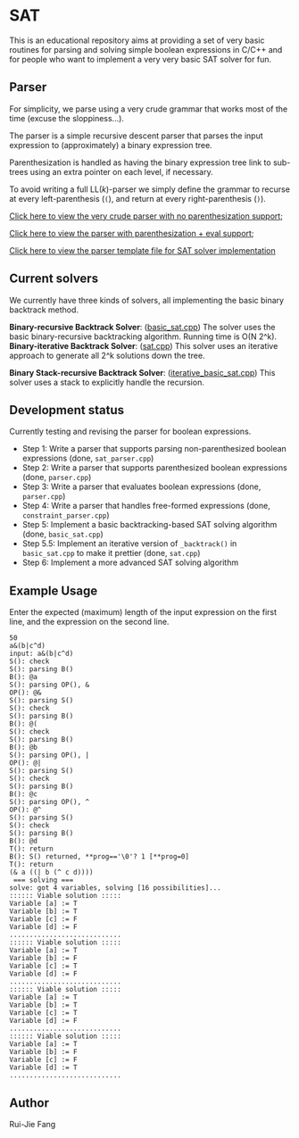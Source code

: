# SAT
This is an educational repository aims at providing a set of very basic routines for parsing and solving simple boolean expressions in C/C++ and for people who want to implement a very very basic SAT solver for fun.

## Parser

For simplicity, we parse using a very crude grammar that works most of the time (excuse the sloppiness...).

The parser is a simple recursive descent parser that parses the input expression to (approximately) a binary expression tree.

Parenthesization is handled as having the binary expression tree link to sub-trees using an extra pointer on each level, if necessary.

To avoid writing a full LL(*k*)-parser we simply define the grammar to recurse at every left-parenthesis (`(`), and return
at every right-parenthesis (`)`).

[Click here to view the very crude parser with no parenthesization support](https://github.com/thefangbear/SAT/blob/master/sat_parser.cpp);

[Click here to view the parser with parenthesization + eval support](https://github.com/thefangbear/SAT/blob/master/parser.cpp);

[Click here to view the parser template file for SAT solver implementation](https://github.com/thefangbear/SAT/blob/master/constraint_parser.cpp)

## Current solvers
We currently have three kinds of solvers, all implementing the basic binary backtrack method.

**Binary-recursive Backtrack Solver**: ([basic_sat.cpp](https://github.com/thefangbear/SAT/blob/master/basic_sat.cpp)) The solver uses the basic binary-recursive backtracking algorithm. Running time is O(N 2^k).
**Binary-iterative Backtrack Solver**: ([sat.cpp](https://github.com/thefangbear/SAT/blob/master/sat.cpp)) This solver uses an iterative approach to generate all 2^k solutions down the tree.

**Binary Stack-recursive Backtrack Solver**: ([iterative_basic_sat.cpp](https://github.com/thefangbear/SAT/blob/master/iterative_basic_sat.cpp)) This solver uses a stack to explicitly handle the recursion.

## Development status

Currently testing and revising the parser for boolean expressions.

 - Step 1: Write a parser that supports parsing non-parenthesized boolean expressions (done, `sat_parser.cpp`)
 - Step 2: Write a parser that supports parenthesized boolean expressions (done, `parser.cpp`)
 - Step 3: Write a parser that evaluates boolean expressions (done, `parser.cpp`)
 - Step 4: Write a parser that handles free-formed expressions (done, `constraint_parser.cpp`)
 - Step 5: Implement a basic backtracking-based SAT solving algorithm (done, `basic_sat.cpp`)
 - Step 5.5: Implement an iterative version of `_backtrack()` in `basic_sat.cpp` to make it prettier (done, `sat.cpp`)
 - Step 6: Implement a more advanced SAT solving algorithm

## Example Usage
Enter the expected (maximum) length of the input expression on the first line, and the expression on the second line.
```
50
a&(b|c^d)
input: a&(b|c^d)
S(): check
S(): parsing B()
B(): @a
S(): parsing OP(), &
OP(): @&
S(): parsing S()
S(): check
S(): parsing B()
B(): @(
S(): check
S(): parsing B()
B(): @b
S(): parsing OP(), |
OP(): @|
S(): parsing S()
S(): check
S(): parsing B()
B(): @c
S(): parsing OP(), ^
OP(): @^
S(): parsing S()
S(): check
S(): parsing B()
B(): @d
T(): return
B(): S() returned, **prog=='\0'? 1 [**prog=0]
T(): return
(& a ((| b (^ c d))))
 === solving ===
solve: got 4 variables, solving [16 possibilities]...
:::::: Viable solution :::::
Variable [a] := T
Variable [b] := T
Variable [c] := F
Variable [d] := F
............................
:::::: Viable solution :::::
Variable [a] := T
Variable [b] := F
Variable [c] := T
Variable [d] := F
............................
:::::: Viable solution :::::
Variable [a] := T
Variable [b] := T
Variable [c] := T
Variable [d] := F
............................
:::::: Viable solution :::::
Variable [a] := T
Variable [b] := F
Variable [c] := F
Variable [d] := T
............................

```

## Author
Rui-Jie Fang
